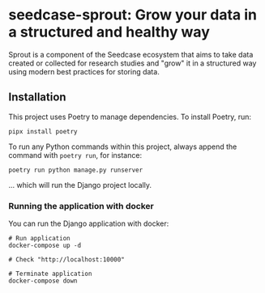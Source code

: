 # seedcase-sprout: Grow your data in a structured and healthy way

Sprout is a component of the Seedcase ecosystem that aims to take data created or collected for research studies and "grow" it in a structured way using modern best practices for storing data.

## Installation

This project uses Poetry to manage dependencies. To install Poetry, run:

```
pipx install poetry
```

To run any Python commands within this project, always append the command with `poetry run`, for instance:

```
poetry run python manage.py runserver
```

... which will run the Django project locally.


### Running the application with docker

You can run the Django application with docker:

```
# Run application
docker-compose up -d

# Check "http://localhost:10000"

# Terminate application
docker-compose down
```
